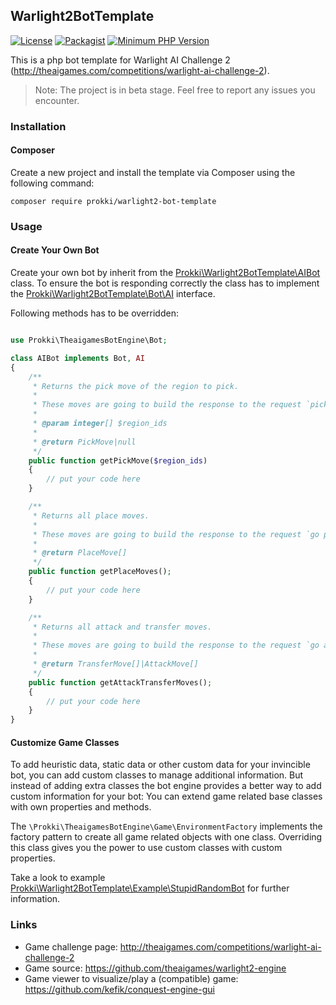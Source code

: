 ## Warlight2BotTemplate

[![License](https://img.shields.io/badge/License-MIT-blue.svg?style=flat)](https://github.com/prokki/warlight2-bot/blob/master/LICENSE)
[![Packagist](https://img.shields.io/badge/Packagist-0.3.0-blue.svg?style=flat)](https://packagist.org/packages/prokki/warlight2-bot-template)
[![Minimum PHP Version](https://img.shields.io/badge/PHP-%3C%3D5.6.13-8892BF.svg)](https://php.net/)

This is a php bot template for Warlight AI Challenge 2 (http://theaigames.com/competitions/warlight-ai-challenge-2). 

> Note: The project is in beta stage. Feel free to report any issues you encounter.

### Installation

#### Composer

Create a new project and install the template via Composer using the following command:

    composer require prokki/warlight2-bot-template

### Usage

#### Create Your Own Bot

Create your own bot by inherit from the [Prokki\Warlight2BotTemplate\AIBot](src/AIBot.php) class.
To ensure the bot is responding correctly the class has to implement the
[Prokki\Warlight2BotTemplate\Bot\AI](src/AI.php) interface.

Following methods has to be overridden:
```php

use Prokki\TheaigamesBotEngine\Bot;

class AIBot implements Bot, AI
{
    /**
     * Returns the pick move of the region to pick.
     *
     * These moves are going to build the response to the request `pick_starting_region` - see {@see \Prokki\Warlight2BotTemplate\Command\PickStartingRegionCommand}.
     *
     * @param integer[] $region_ids
     *
     * @return PickMove|null
     */
    public function getPickMove($region_ids)
    {
        // put your code here
    }

    /**
     * Returns all place moves.
     *
     * These moves are going to build the response to the request `go place_armies` - see {@see \Prokki\Warlight2BotTemplate\Command\GoPlaceArmiesCommand}.
     *
     * @return PlaceMove[]
     */
    public function getPlaceMoves();
    {
        // put your code here
    }

    /**
     * Returns all attack and transfer moves.
     *
     * These moves are going to build the response to the request `go attack/transfer` - see {@see \Prokki\Warlight2BotTemplate\Command\GoAttackTransferCommand}.
     *
     * @return TransferMove[]|AttackMove[]
     */
    public function getAttackTransferMoves();
    {
        // put your code here
    }
}
```

#### Customize Game Classes

To add heuristic data, static data or other custom data for your invincible bot,
you can add custom classes to manage additional information. But instead of adding extra classes the bot engine provides a better way to add custom information
for your bot: You can extend game related base classes with own properties and methods.

The `\Prokki\TheaigamesBotEngine\Game\EnvironmentFactory` implements the factory pattern to create all game
related objects with one class. Overriding this class gives you the power to use custom classes with custom
properties.

Take a look to example [Prokki\Warlight2BotTemplate\Example\StupidRandomBot](examples/StupidRandomBot/src/StupidRandomBot.php) for further information.

### Links
* Game challenge page: http://theaigames.com/competitions/warlight-ai-challenge-2
* Game source: https://github.com/theaigames/warlight2-engine
* Game viewer to visualize/play a (compatible) game: https://github.com/kefik/conquest-engine-gui
